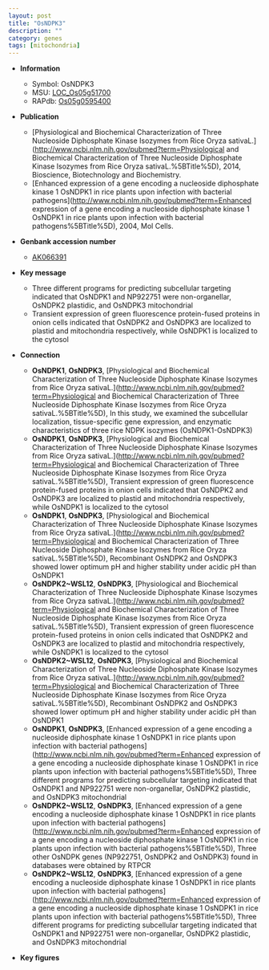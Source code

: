 ```yaml
---
layout: post
title: "OsNDPK3"
description: ""
category: genes
tags: [mitochondria]
---
```


* **Information**  
    + Symbol: OsNDPK3  
    + MSU: [LOC_Os05g51700](http://rice.plantbiology.msu.edu/cgi-bin/ORF_infopage.cgi?orf=LOC_Os05g51700)  
    + RAPdb: [Os05g0595400](http://rapdb.dna.affrc.go.jp/viewer/gbrowse_details/irgsp1?name=Os05g0595400)  

* **Publication**  
    + [Physiological and Biochemical Characterization of Three Nucleoside Diphosphate Kinase Isozymes from Rice Oryza sativaL.](http://www.ncbi.nlm.nih.gov/pubmed?term=Physiological and Biochemical Characterization of Three Nucleoside Diphosphate Kinase Isozymes from Rice Oryza sativaL.%5BTitle%5D), 2014, Bioscience, Biotechnology and Biochemistry.
    + [Enhanced expression of a gene encoding a nucleoside diphosphate kinase 1 OsNDPK1 in rice plants upon infection with bacterial pathogens](http://www.ncbi.nlm.nih.gov/pubmed?term=Enhanced expression of a gene encoding a nucleoside diphosphate kinase 1 OsNDPK1 in rice plants upon infection with bacterial pathogens%5BTitle%5D), 2004, Mol Cells.

* **Genbank accession number**  
    + [AK066391](http://www.ncbi.nlm.nih.gov/nuccore/AK066391)

* **Key message**  
    + Three different programs for predicting subcellular targeting indicated that OsNDPK1 and NP922751 were non-organellar, OsNDPK2 plastidic, and OsNDPK3 mitochondrial
    + Transient expression of green fluorescence protein-fused proteins in onion cells indicated that OsNDPK2 and OsNDPK3 are localized to plastid and mitochondria respectively, while OsNDPK1 is localized to the cytosol

* **Connection**  
    + __OsNDPK1__, __OsNDPK3__, [Physiological and Biochemical Characterization of Three Nucleoside Diphosphate Kinase Isozymes from Rice Oryza sativaL.](http://www.ncbi.nlm.nih.gov/pubmed?term=Physiological and Biochemical Characterization of Three Nucleoside Diphosphate Kinase Isozymes from Rice Oryza sativaL.%5BTitle%5D),  In this study, we examined the subcellular localization, tissue-specific gene expression, and enzymatic characteristics of three rice NDPK isozymes (OsNDPK1-OsNDPK3)
    + __OsNDPK1__, __OsNDPK3__, [Physiological and Biochemical Characterization of Three Nucleoside Diphosphate Kinase Isozymes from Rice Oryza sativaL.](http://www.ncbi.nlm.nih.gov/pubmed?term=Physiological and Biochemical Characterization of Three Nucleoside Diphosphate Kinase Isozymes from Rice Oryza sativaL.%5BTitle%5D),  Transient expression of green fluorescence protein-fused proteins in onion cells indicated that OsNDPK2 and OsNDPK3 are localized to plastid and mitochondria respectively, while OsNDPK1 is localized to the cytosol
    + __OsNDPK1__, __OsNDPK3__, [Physiological and Biochemical Characterization of Three Nucleoside Diphosphate Kinase Isozymes from Rice Oryza sativaL.](http://www.ncbi.nlm.nih.gov/pubmed?term=Physiological and Biochemical Characterization of Three Nucleoside Diphosphate Kinase Isozymes from Rice Oryza sativaL.%5BTitle%5D),  Recombinant OsNDPK2 and OsNDPK3 showed lower optimum pH and higher stability under acidic pH than OsNDPK1
    + __OsNDPK2~WSL12__, __OsNDPK3__, [Physiological and Biochemical Characterization of Three Nucleoside Diphosphate Kinase Isozymes from Rice Oryza sativaL.](http://www.ncbi.nlm.nih.gov/pubmed?term=Physiological and Biochemical Characterization of Three Nucleoside Diphosphate Kinase Isozymes from Rice Oryza sativaL.%5BTitle%5D),  Transient expression of green fluorescence protein-fused proteins in onion cells indicated that OsNDPK2 and OsNDPK3 are localized to plastid and mitochondria respectively, while OsNDPK1 is localized to the cytosol
    + __OsNDPK2~WSL12__, __OsNDPK3__, [Physiological and Biochemical Characterization of Three Nucleoside Diphosphate Kinase Isozymes from Rice Oryza sativaL.](http://www.ncbi.nlm.nih.gov/pubmed?term=Physiological and Biochemical Characterization of Three Nucleoside Diphosphate Kinase Isozymes from Rice Oryza sativaL.%5BTitle%5D),  Recombinant OsNDPK2 and OsNDPK3 showed lower optimum pH and higher stability under acidic pH than OsNDPK1
    + __OsNDPK1__, __OsNDPK3__, [Enhanced expression of a gene encoding a nucleoside diphosphate kinase 1 OsNDPK1 in rice plants upon infection with bacterial pathogens](http://www.ncbi.nlm.nih.gov/pubmed?term=Enhanced expression of a gene encoding a nucleoside diphosphate kinase 1 OsNDPK1 in rice plants upon infection with bacterial pathogens%5BTitle%5D),  Three different programs for predicting subcellular targeting indicated that OsNDPK1 and NP922751 were non-organellar, OsNDPK2 plastidic, and OsNDPK3 mitochondrial
    + __OsNDPK2~WSL12__, __OsNDPK3__, [Enhanced expression of a gene encoding a nucleoside diphosphate kinase 1 OsNDPK1 in rice plants upon infection with bacterial pathogens](http://www.ncbi.nlm.nih.gov/pubmed?term=Enhanced expression of a gene encoding a nucleoside diphosphate kinase 1 OsNDPK1 in rice plants upon infection with bacterial pathogens%5BTitle%5D),  Three other OsNDPK genes (NP922751, OsNDPK2 and OsNDPK3) found in databases were obtained by RTPCR
    + __OsNDPK2~WSL12__, __OsNDPK3__, [Enhanced expression of a gene encoding a nucleoside diphosphate kinase 1 OsNDPK1 in rice plants upon infection with bacterial pathogens](http://www.ncbi.nlm.nih.gov/pubmed?term=Enhanced expression of a gene encoding a nucleoside diphosphate kinase 1 OsNDPK1 in rice plants upon infection with bacterial pathogens%5BTitle%5D),  Three different programs for predicting subcellular targeting indicated that OsNDPK1 and NP922751 were non-organellar, OsNDPK2 plastidic, and OsNDPK3 mitochondrial

* **Key figures**  


